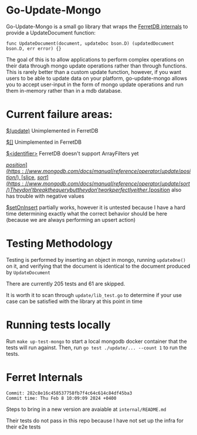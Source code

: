 # Go-Update-Mongo

Go-Update-Mongo is a small go library that wraps the [FerretDB internals](https://github.com/FerretDB/FerretDB/) to provide a UpdateDocument function:
```golang
func UpdateDocument(document, updateDoc bson.D) (updatedDocument bson.D, err error) {}
```

The goal of this is to allow applications to perform complex operations on their data through mongo update operations rather than through functions. This is rarely better than a custom update function, however, if you want users to be able to update data on your platform, go-update-mongo allows you to accept user-input in the form of mongo update operations and run them in-memory rather than in a mdb database.

# Current failure areas:

[$(update)](https://www.mongodb.com/docs/manual/reference/operator/update/positional/) Unimplemented in FerretDB

[$\[\]](https://www.mongodb.com/docs/manual/reference/operator/update/positional-all/) Unimplemented in FerretDB

[$\<identifier\>](https://www.mongodb.com/docs/manual/reference/operator/update/positional-filtered/) FerretDB doesn't support ArrayFilters yet

[$position](https://www.mongodb.com/docs/manual/reference/operator/update/position/), [$slice](https://www.mongodb.com/docs/manual/reference/operator/update/slice/), [$sort](https://www.mongodb.com/docs/manual/reference/operator/update/sort/) They don't break the query but they don't work perfectly either. [$position](https://www.mongodb.com/docs/manual/reference/operator/update/position/) also has trouble with negative values


[$setOnInsert](https://www.mongodb.com/docs/manual/reference/operator/update/setOnInsert/) partially works, however it is untested because I have a hard time determining exactly what the correct behavior should be here (because we are always performing an upsert action)

# Testing Methodology

Testing is performed by inserting an object in mongo, running `updateOne()` on it, and verifying that the document is identical to the document produced by `UpdateDocument`

There are currently 205 tests and 61 are skipped.

It is worth it to scan through `update/lib_test.go` to determine if your use case can be satisfied with the library at this point in time


# Running tests locally

Run `make up-test-mongo` to start a local mongodb docker container that the tests will run against. Then, run `go test ./update/... --count 1` to run the tests.


# Ferret Internals
```
Commit: 282c8e16c458537758fb7f4c64c614c84df45ba3 
Commit time: Thu Feb 8 10:09:09 2024 +0400
```
Steps to bring in a new version are avaiable at `internal/README.md`

Their tests do not pass in this repo because I have not set up the infra for their e2e tests
